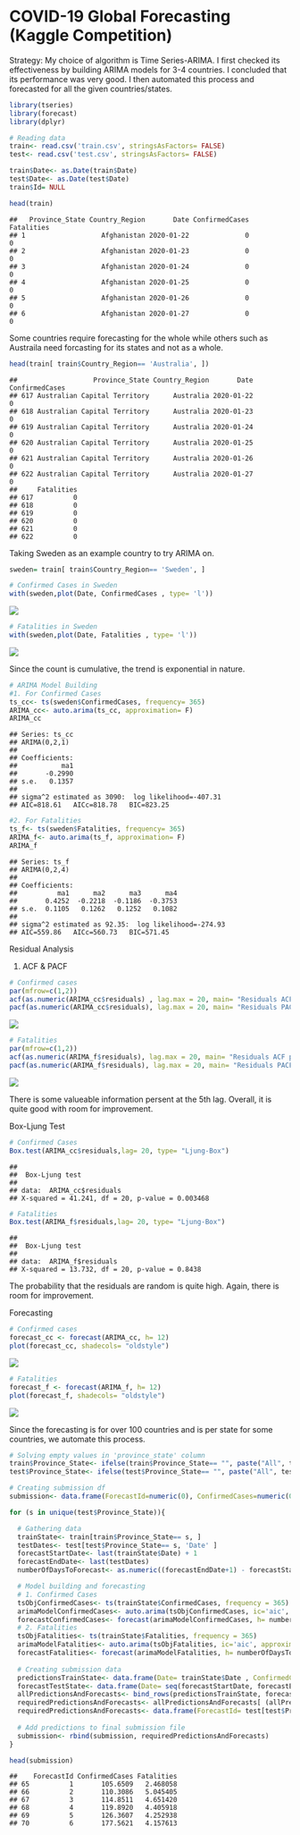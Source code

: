 COVID-19 Global Forecasting (Kaggle Competition)
================

Strategy: My choice of algorithm is Time Series-ARIMA. I first checked
its effectiveness by building ARIMA models for 3-4 countries. I
concluded that its performance was very good. I then automated this
process and forecasted for all the given countries/states.

``` r
library(tseries)
library(forecast)
library(dplyr)

# Reading data
train<- read.csv('train.csv', stringsAsFactors= FALSE)
test<- read.csv('test.csv', stringsAsFactors= FALSE)

train$Date<- as.Date(train$Date)
test$Date<- as.Date(test$Date)
train$Id= NULL

head(train)
```

    ##   Province_State Country_Region       Date ConfirmedCases Fatalities
    ## 1                   Afghanistan 2020-01-22              0          0
    ## 2                   Afghanistan 2020-01-23              0          0
    ## 3                   Afghanistan 2020-01-24              0          0
    ## 4                   Afghanistan 2020-01-25              0          0
    ## 5                   Afghanistan 2020-01-26              0          0
    ## 6                   Afghanistan 2020-01-27              0          0

Some countries require forecasting for the whole while others such as
Austraila need forcasting for its states and not as a
    whole.

``` r
head(train[ train$Country_Region== 'Australia', ])
```

    ##                   Province_State Country_Region       Date ConfirmedCases
    ## 617 Australian Capital Territory      Australia 2020-01-22              0
    ## 618 Australian Capital Territory      Australia 2020-01-23              0
    ## 619 Australian Capital Territory      Australia 2020-01-24              0
    ## 620 Australian Capital Territory      Australia 2020-01-25              0
    ## 621 Australian Capital Territory      Australia 2020-01-26              0
    ## 622 Australian Capital Territory      Australia 2020-01-27              0
    ##     Fatalities
    ## 617          0
    ## 618          0
    ## 619          0
    ## 620          0
    ## 621          0
    ## 622          0

Taking Sweden as an example country to try ARIMA on.

``` r
sweden= train[ train$Country_Region== 'Sweden', ]

# Confirmed Cases in Sweden
with(sweden,plot(Date, ConfirmedCases , type= 'l'))
```

![](README_files/figure-gfm/unnamed-chunk-3-1.png)<!-- -->

``` r
# Fatalities in Sweden
with(sweden,plot(Date, Fatalities , type= 'l'))
```

![](README_files/figure-gfm/unnamed-chunk-4-1.png)<!-- -->

Since the count is cumulative, the trend is exponential in nature.

``` r
# ARIMA Model Building
#1. For Confirmed Cases
ts_cc<- ts(sweden$ConfirmedCases, frequency= 365)
ARIMA_cc<- auto.arima(ts_cc, approximation= F) 
ARIMA_cc
```

    ## Series: ts_cc 
    ## ARIMA(0,2,1) 
    ## 
    ## Coefficients:
    ##           ma1
    ##       -0.2990
    ## s.e.   0.1357
    ## 
    ## sigma^2 estimated as 3090:  log likelihood=-407.31
    ## AIC=818.61   AICc=818.78   BIC=823.25

``` r
#2. For Fatalities
ts_f<- ts(sweden$Fatalities, frequency= 365)
ARIMA_f<- auto.arima(ts_f, approximation= F) 
ARIMA_f
```

    ## Series: ts_f 
    ## ARIMA(0,2,4) 
    ## 
    ## Coefficients:
    ##          ma1      ma2      ma3      ma4
    ##       0.4252  -0.2218  -0.1186  -0.3753
    ## s.e.  0.1105   0.1262   0.1252   0.1082
    ## 
    ## sigma^2 estimated as 92.35:  log likelihood=-274.93
    ## AIC=559.86   AICc=560.73   BIC=571.45

Residual Analysis

1.  ACF & PACF

<!-- end list -->

``` r
# Confirmed cases
par(mfrow=c(1,2)) 
acf(as.numeric(ARIMA_cc$residuals) , lag.max = 20, main= "Residuals ACF plot") 
pacf(as.numeric(ARIMA_cc$residuals), lag.max = 20, main= "Residuals PACF plot")
```

![](README_files/figure-gfm/unnamed-chunk-7-1.png)<!-- -->

``` r
# Fatalities
par(mfrow=c(1,2)) 
acf(as.numeric(ARIMA_f$residuals), lag.max = 20, main= "Residuals ACF plot") 
pacf(as.numeric(ARIMA_f$residuals), lag.max = 20, main= "Residuals PACF plot")
```

![](README_files/figure-gfm/unnamed-chunk-8-1.png)<!-- -->

There is some valueable information persent at the 5th lag. Overall, it
is quite good with room for improvement.

Box-Ljung Test

``` r
# Confirmed Cases
Box.test(ARIMA_cc$residuals,lag= 20, type= "Ljung-Box")
```

    ## 
    ##  Box-Ljung test
    ## 
    ## data:  ARIMA_cc$residuals
    ## X-squared = 41.241, df = 20, p-value = 0.003468

``` r
# Fatalities
Box.test(ARIMA_f$residuals,lag= 20, type= "Ljung-Box")
```

    ## 
    ##  Box-Ljung test
    ## 
    ## data:  ARIMA_f$residuals
    ## X-squared = 13.732, df = 20, p-value = 0.8438

The probability that the residuals are random is quite high. Again,
there is room for improvement.

Forecasting

``` r
# Confirmed cases
forecast_cc <- forecast(ARIMA_cc, h= 12)
plot(forecast_cc, shadecols= "oldstyle")
```

![](README_files/figure-gfm/unnamed-chunk-11-1.png)<!-- -->

``` r
# Fatalities
forecast_f <- forecast(ARIMA_f, h= 12)
plot(forecast_f, shadecols= "oldstyle")
```

![](README_files/figure-gfm/unnamed-chunk-12-1.png)<!-- -->

Since the forecasting is for over 100 countries and is per state for
some countries, we automate this process.

``` r
# Solving empty values in 'province_state' column
train$Province_State<- ifelse(train$Province_State== "", paste("All", train$Country_Region ), train$Province_State)
test$Province_State<- ifelse(test$Province_State== "", paste("All", test$Country_Region ), test$Province_State)

# Creating submission df
submission<- data.frame(ForecastId=numeric(0), ConfirmedCases=numeric(0),Fatalities=numeric(0))

for (s in unique(test$Province_State)){

  # Gathering data
  trainState<- train[train$Province_State== s, ]
  testDates<- test[test$Province_State== s, 'Date' ]
  forecastStartDate<- last(trainState$Date) + 1
  forecastEndDate<- last(testDates)
  numberOfDaysToForecast<- as.numeric((forecastEndDate+1) - forecastStartDate)

  # Model building and forecasting
  # 1. Confirmed Cases
  tsObjConfirmedCases<- ts(trainState$ConfirmedCases, frequency = 365)
  arimaModelConfirmedCases<- auto.arima(tsObjConfirmedCases, ic='aic', approximation = F) 
  forecastConfirmedCases<- forecast(arimaModelConfirmedCases, h= numberOfDaysToForecast)
  # 2. Fatalities
  tsObjFatalities<- ts(trainState$Fatalities, frequency = 365)
  arimaModelFatalities<- auto.arima(tsObjFatalities, ic='aic', approximation = F) 
  forecastFatalities<- forecast(arimaModelFatalities, h= numberOfDaysToForecast)
  
  # Creating submission data
  predictionsTrainState<- data.frame(Date= trainState$Date , ConfirmedCases= fitted(arimaModelConfirmedCases), Fatalities= fitted(arimaModelFatalities)) 
  forecastTestState<- data.frame(Date= seq(forecastStartDate, forecastEndDate, by="days") , ConfirmedCases= forecastConfirmedCases$mean, Fatalities= forecastFatalities$mean) 
  allPredictionsAndForecasts<- bind_rows(predictionsTrainState, forecastTestState)
  requiredPredictionsAndForecasts<- allPredictionsAndForecasts[ (allPredictionsAndForecasts$Date >= first(testDates)) & (allPredictionsAndForecasts$Date<= last(testDates)), c('ConfirmedCases', 'Fatalities') ]
  requiredPredictionsAndForecasts<- data.frame(ForecastId= test[test$Province_State== s, 'ForecastId' ], requiredPredictionsAndForecasts) 
  
  # Add predictions to final submission file
  submission<- rbind(submission, requiredPredictionsAndForecasts)
}
```

``` r
head(submission)
```

    ##    ForecastId ConfirmedCases Fatalities
    ## 65          1       105.6509   2.468058
    ## 66          2       110.3086   5.045405
    ## 67          3       114.8511   4.651420
    ## 68          4       119.8920   4.405918
    ## 69          5       126.3607   4.252938
    ## 70          6       177.5621   4.157613
